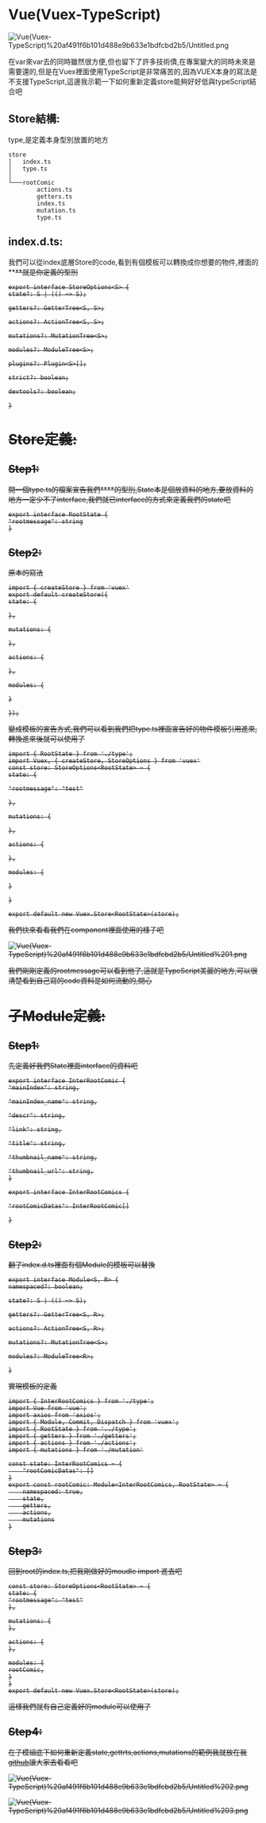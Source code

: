 # Vue(Vuex-TypeScript)

![Vue(Vuex-TypeScript)%20af491f6b101d488e9b633e1bdfcbd2b5/Untitled.png](Vue(Vuex-TypeScript)%20af491f6b101d488e9b633e1bdfcbd2b5/Untitled.png)

在var來var去的同時雖然很方便,但也留下了許多技術債,在專案變大的同時未來是需要還的,但是在Vuex裡面使用TypeScript是非常痛苦的,因為VUEX本身的寫法是不支援TypeScript,這邊我示範一下如何重新定義store能夠好好低與typeScript結合吧

## Store結構:

type,是定義本身型別放置的地方

```
store
│   index.ts
│   type.ts
│
└───rootComic
        actions.ts
        getters.ts
        index.ts
        mutation.ts
        type.ts
```

## index.d.ts:

我們可以從index底層Store的code,看到有個模板可以轉換成你想要的物件,裡面的**<S>**就是你定義的型別

```tsx
export interface StoreOptions<S> {
state?: S | (() => S);

getters?: GetterTree<S, S>;

actions?: ActionTree<S, S>;

mutations?: MutationTree<S>;

modules?: ModuleTree<S>;

plugins?: Plugin<S>[];

strict?: boolean;

devtools?: boolean;

}
```

# Store定義:

## Step1:

開一個type.ts的檔案宣告我們**<S>**的型別,State本是個放資料的地方,要放資料的地方一定少不了interface,我們就已interface的方式來定義我們的state吧

```tsx
export interface RootState {
"rootmessage": string
}
```

## Step2:

原本的寫法

```tsx
import { createStore } from 'vuex'
export default createStore({
state: {

},

mutations: {

},

actions: {

},

modules: {

}

});
```

變成模板的宣告方式,我們可以看到我們把type.ts裡面宣告好的物件模板引用進來,轉換進來後就可以使用了

```tsx
import { RootState } from './type';
import Vuex, { createStore, StoreOptions } from 'vuex'
const store: StoreOptions<RootState> = {
state: {

"rootmessage": "test"

},

mutations: {

},

actions: {

},

modules: {

}

}

export default new Vuex.Store<RootState>(store);
```

我們快來看看我們在component裡面使用的樣子吧

![Vue(Vuex-TypeScript)%20af491f6b101d488e9b633e1bdfcbd2b5/Untitled%201.png](Vue(Vuex-TypeScript)%20af491f6b101d488e9b633e1bdfcbd2b5/Untitled%201.png)

我們剛剛定義的rootmessage可以看到他了,這就是TypeScript美麗的地方,可以很清楚看到自己寫的code資料是如何流動的,開心

# 子Module定義:

## Step1:

先定義好我們State裡面interface的資料吧

```tsx
export interface InterRootComic {
"mainIndex": string,

"mainIndex_name": string,

"descr": string,

"link": string,

"title": string,

"thumbnail_name": string,

"thumbnail_url": string,
}

export interface InterRootComics {

"rootComicDatas": InterRootComic[]

}
```

## Step2:

翻了index.d.ts裡面有個Module的模板可以替換

```tsx
export interface Module<S, R> {
namespaced?: boolean;

state?: S | (() => S);

getters?: GetterTree<S, R>;

actions?: ActionTree<S, R>;

mutations?: MutationTree<S>;

modules?: ModuleTree<R>;

}
```

實現模板的定義

```tsx
import { InterRootComics } from './type';
import Vue from 'vue';
import axios from 'axios';
import { Module, Commit, Dispatch } from 'vuex';
import { RootState } from '../type';
import { getters } from './getters';
import { actions } from './actions';
import { mutations } from './mutation'

const state: InterRootComics = {
    "rootComicDatas": []
}
export const rootComic: Module<InterRootComics, RootState> = {
    namespaced: true,
    state,
    getters,
    actions,
    mutations
}
```

## Step3:

回到root的index.ts,把我剛做好的moudle import 進去吧

```tsx
const store: StoreOptions<RootState> = {
state: {
"rootmessage": "test"
},

mutations: {
},

actions: {
},

modules: {
rootComic,
}
}
export default new Vuex.Store<RootState>(store);
```

這樣我們就有自己定義好的module可以使用了

## Step4:

在子模組底下如何重新定義state,gettrts,actions,mutations的範例我就放在我[github](https://github.com/outsider987/vuex-store-ts)讓大家去看看吧

![Vue(Vuex-TypeScript)%20af491f6b101d488e9b633e1bdfcbd2b5/Untitled%202.png](Vue(Vuex-TypeScript)%20af491f6b101d488e9b633e1bdfcbd2b5/Untitled%202.png)

![Vue(Vuex-TypeScript)%20af491f6b101d488e9b633e1bdfcbd2b5/Untitled%203.png](Vue(Vuex-TypeScript)%20af491f6b101d488e9b633e1bdfcbd2b5/Untitled%203.png)